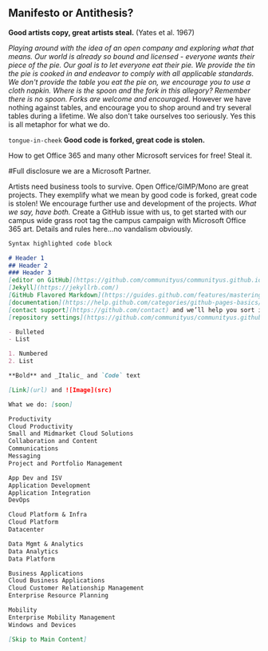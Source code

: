 ## Manifesto or Antithesis?

**Good artists copy, great artists steal.** (Yates et al. 1967)

_Playing around with the idea of an open company and exploring what that means. Our world is already so bound and licensed - everyone wants their piece of the pie.  Our goal is to let everyone eat their pie. We provide the tin the pie is cooked in and endeavor to comply with all applicable standards. We don't provide the table you eat the pie on, we encourage you to use a cloth napkin. Where is the spoon and the fork in this allegory? Remember there is no spoon. Forks are welcome and encouraged._ However we have nothing against tables, and encourage you to shop around and try several tables during a lifetime. We also don't take ourselves too seriously. Yes this is all metaphor for what we do.


```tongue-in-cheek``` **Good code is forked, great code is stolen.**







How to get Office 365 and many other Microsoft services for free! Steal it.

#Full disclosure we are a Microsoft Partner.

Artists need business tools to survive. Open Office/GIMP/Mono are great projects. They exemplify what we mean by good code is forked, great code is stolen! We encourage further use and development of the projects. _What we say, have both._
Create a GitHub issue with us, to get started with our campus wide grass root tag the campus campaign with Microsoft Office 365 art. Details and rules here...no vandalism obviously.









```markdown
Syntax highlighted code block

# Header 1
## Header 2
### Header 3
[editor on GitHub](https://github.com/communityus/communityus.github.io/edit/master/index.md)
[Jekyll](https://jekyllrb.com/)
[GitHub Flavored Markdown](https://guides.github.com/features/mastering-markdown/).
[documentation](https://help.github.com/categories/github-pages-basics/)
[contact support](https://github.com/contact) and we’ll help you sort it out.
[repository settings](https://github.com/communityus/communityus.github.io/settings). The name of this theme is saved in the Jekyll `_config.yml` configuration file.

- Bulleted
- List

1. Numbered
2. List

**Bold** and _Italic_ and `Code` text

[Link](url) and ![Image](src)

What we do: [soon]

Productivity
Cloud Productivity
Small and Midmarket Cloud Solutions
Collaboration and Content
Communications
Messaging
Project and Portfolio Management

App Dev and ISV
Application Development
Application Integration
DevOps

Cloud Platform & Infra
Cloud Platform
Datacenter

Data Mgmt & Analytics
Data Analytics
Data Platform

Business Applications
Cloud Business Applications
Cloud Customer Relationship Management
Enterprise Resource Planning

Mobility
Enterprise Mobility Management
Windows and Devices

[Skip to Main Content]


```
